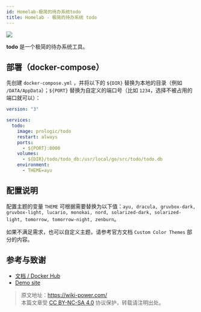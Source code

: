 ```yaml
---
id: Homelab-极简的待办系统todo
title: Homelab - 极简的待办系统 todo
---
```


![](https://wiki-media-1253965369.cos.ap-guangzhou.myqcloud.com/img/202304111520508.png)

**todo** 是一个极简的待办系统工具。

## 部署（docker-compose）

先创建 `docker-compose.yml` ，并将以下的 `${DIR}` 替换为本地的目录（例如 `/DATA/AppData`）；`${PORT}` 替换为自定义的端口号（比如 `1234`，选择不被占用的端口就可以）：

```yml title="docker-compose.yml"
version: "3"

services:
  todo:
    image: prologic/todo
    restart: always
    ports:
      - ${PORT}:8000
    volumes:
      - ${DIR}/todo/todo_db:/usr/local/go/src/todo/todo.db
    environment:
      - THEME=ayu
```

## 配置说明

配置主题的变量 `THEME` 可根据需要替换为以下值：`ayu, dracula, gruvbox-dark, gruvbox-light, lucario, monokai, nord, solarized-dark, solarized-light, tomorrow, tomorrow-night, zenburn`。

如果不满足需求，也可以自定义主题，请参考官方文档 `Custom Color Themes` 部分的内容。

## 参考与致谢

- [文档 / Docker Hub](https://hub.docker.com/r/prologic/todo)
- [Demo site](https://todo.mills.io/)

> 原文地址：<https://wiki-power.com/>  
> 本篇文章受 [CC BY-NC-SA 4.0](https://creativecommons.org/licenses/by/4.0/deed.zh) 协议保护，转载请注明出处。

